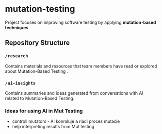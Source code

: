# mutation-testing
Project focuses on improving software testing by applying **mutation-based techniques**.

## Repository Structure

### `/research`
Contains materials and resources that team members have read or explored about Mutation-Based Testing .

### `/ai-insights`
Contains summaries and ideas generated from conversations with AI related to Mutation-Based Testing.


### Ideas for using AI in Mut Testing

- controll mutators - AI konroluje a riadi proces mutacie
- help interpreting results from Mut testing

